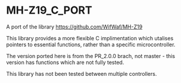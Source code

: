 # MH-Z19_C_PORT

A port of the library https://github.com/WifWaf/MH-Z19

This library provides a more flexible C implimentation which utalises pointers to essential functions, rather than a specific microcontroller.

The version ported here is from the PR_2.0.0 brach, not master - this version has functions which are not fully tested.

This library has not been tested between multiple controllers.
